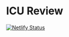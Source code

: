 # ICU Review

[![Netlify Status](https://api.netlify.com/api/v1/badges/93333f0c-4799-49ba-9295-9fd5e4f60563/deploy-status)](https://app.netlify.com/sites/icureview/deploys)
